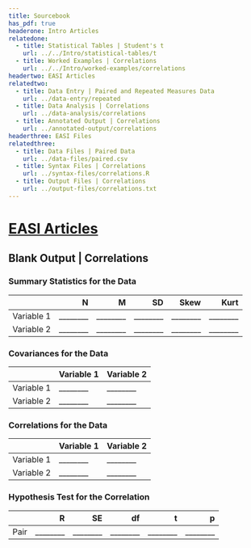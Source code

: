 ```yaml
---
title: Sourcebook
has_pdf: true
headerone: Intro Articles
relatedone:
  - title: Statistical Tables | Student's t
    url: ../../Intro/statistical-tables/t
  - title: Worked Examples | Correlations
    url: ../../Intro/worked-examples/correlations
headertwo: EASI Articles
relatedtwo:
  - title: Data Entry | Paired and Repeated Measures Data
    url: ../data-entry/repeated
  - title: Data Analysis | Correlations
    url: ../data-analysis/correlations
  - title: Annotated Output | Correlations
    url: ../annotated-output/correlations
headerthree: EASI Files
relatedthree:
  - title: Data Files | Paired Data
    url: ../data-files/paired.csv
  - title: Syntax Files | Correlations
    url: ../syntax-files/correlations.R
  - title: Output Files | Correlations
    url: ../output-files/correlations.txt
---
```


# [EASI Articles](../index.md)

## Blank Output | Correlations

### Summary Statistics for the Data

|            | N   | M   | SD   | Skew | Kurt |
|:-----------|----:|----:|-----:|-----:|-----:|
| Variable 1 | ________ | ________ | ________ | ________ | ________ |
| Variable 2 | ________ | ________ | ________ | ________ | ________ |

### Covariances for the Data

|            | Variable 1 | Variable 2 |
|:-----------|------------|------------|
| Variable 1 | ________      | ________   |
| Variable 2 | ________      | ________   |

### Correlations for the Data

|            | Variable 1 | Variable 2 |
|:-----------|------------|------------|
| Variable 1 | ________      | ________   |
| Variable 2 | ________      | ________   |

### Hypothesis Test for the Correlation

|            | R   | SE   | df   | t | p |
|:-----|----:|----:|-----:|-----:|-----:|
| Pair | ________ | ________ | ________ | ________ | ________ |
